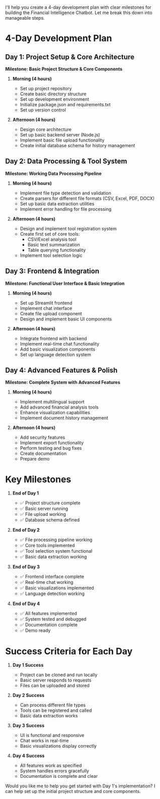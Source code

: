 I'll help you create a 4-day development plan with clear milestones for building the Financial Intelligence Chatbot. Let me break this down into manageable steps.

# 4-Day Development Plan

## Day 1: Project Setup & Core Architecture
**Milestone: Basic Project Structure & Core Components**

1. **Morning (4 hours)**
   - Set up project repository
   - Create basic directory structure
   - Set up development environment
   - Initialize package.json and requirements.txt
   - Set up version control

2. **Afternoon (4 hours)**
   - Design core architecture
   - Set up basic backend server (Node.js)
   - Implement basic file upload functionality
   - Create initial database schema for history management

## Day 2: Data Processing & Tool System
**Milestone: Working Data Processing Pipeline**

1. **Morning (4 hours)**
   - Implement file type detection and validation
   - Create parsers for different file formats (CSV, Excel, PDF, DOCX)
   - Set up basic data extraction utilities
   - Implement error handling for file processing

2. **Afternoon (4 hours)**
   - Design and implement tool registration system
   - Create first set of core tools:
     - CSV/Excel analysis tool
     - Basic text summarization
     - Table querying functionality
   - Implement tool selection logic

## Day 3: Frontend & Integration
**Milestone: Functional User Interface & Basic Integration**

1. **Morning (4 hours)**
   - Set up Streamlit frontend
   - Implement chat interface
   - Create file upload component
   - Design and implement basic UI components

2. **Afternoon (4 hours)**
   - Integrate frontend with backend
   - Implement real-time chat functionality
   - Add basic visualization components
   - Set up language detection system

## Day 4: Advanced Features & Polish
**Milestone: Complete System with Advanced Features**

1. **Morning (4 hours)**
   - Implement multilingual support
   - Add advanced financial analysis tools
   - Enhance visualization capabilities
   - Implement document history management

2. **Afternoon (4 hours)**
   - Add security features
   - Implement export functionality
   - Perform testing and bug fixes
   - Create documentation
   - Prepare demo

# Key Milestones

1. **End of Day 1**
   - ✅ Project structure complete
   - ✅ Basic server running
   - ✅ File upload working
   - ✅ Database schema defined

2. **End of Day 2**
   - ✅ File processing pipeline working
   - ✅ Core tools implemented
   - ✅ Tool selection system functional
   - ✅ Basic data extraction working

3. **End of Day 3**
   - ✅ Frontend interface complete
   - ✅ Real-time chat working
   - ✅ Basic visualizations implemented
   - ✅ Language detection working

4. **End of Day 4**
   - ✅ All features implemented
   - ✅ System tested and debugged
   - ✅ Documentation complete
   - ✅ Demo ready

# Success Criteria for Each Day

1. **Day 1 Success**
   - Project can be cloned and run locally
   - Basic server responds to requests
   - Files can be uploaded and stored

2. **Day 2 Success**
   - Can process different file types
   - Tools can be registered and called
   - Basic data extraction works

3. **Day 3 Success**
   - UI is functional and responsive
   - Chat works in real-time
   - Basic visualizations display correctly

4. **Day 4 Success**
   - All features work as specified
   - System handles errors gracefully
   - Documentation is complete and clear

Would you like me to help you get started with Day 1's implementation? I can help set up the initial project structure and core components.
